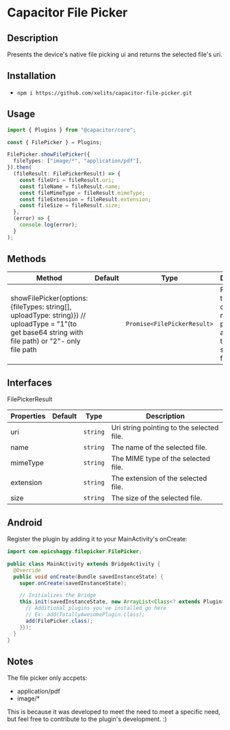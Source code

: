# Capacitor File Picker

## Description

Presents the device's native file picking ui and returns the selected file's uri.

## Installation

- `npm i https://github.com/xelits/capacitor-file-picker.git`

## Usage

```ts
import { Plugins } from "@capacitor/core";

const { FilePicker } = Plugins;

FilePicker.showFilePicker({
  fileTypes: ["image/*", "application/pdf"],
}).then(
  (fileResult: FilePickerResult) => {
    const fileUri = fileResult.uri;
    const fileName = fileResult.name;
    const fileMimeType = fileResult.mimeType;
    const fileExtension = fileResult.extension;
    const fileSize = fileResult.size;
  },
  (error) => {
    console.log(error);
  }
);
```

## Methods

| Method                                         | Default | Type                        | Description                                                                       |
| ---------------------------------------------- | ------- | --------------------------- | --------------------------------------------------------------------------------- |
| showFilePicker(options: {fileTypes: string[], uploadType: string)}) // uploadType = "1"(to get base64 string with file path) or "2"- only file path |         | `Promise<FilePickerResult>` | Presents the device's native file picking ui and returns the selected file's uri. |

## Interfaces

FilePickerResult

| Properties | Default | Type     | Description                               |
| ---------- | ------- | -------- | ----------------------------------------- |
| uri        |         | `string` | Uri string pointing to the selected file. |
| name       |         | `string` | The name of the selected file.            |
| mimeType   |         | `string` | The MIME type of the selected file.       |
| extension  |         | `string` | The extension of the selected file.       |
| size       |         | `string` | The size of the selected file.            |


## Android

Register the plugin by adding it to your MainActivity's onCreate:

```java
import com.epicshaggy.filepicker.FilePicker;

public class MainActivity extends BridgeActivity {
  @Override
  public void onCreate(Bundle savedInstanceState) {
    super.onCreate(savedInstanceState);

    // Initializes the Bridge
    this.init(savedInstanceState, new ArrayList<Class<? extends Plugin>>() {{
      // Additional plugins you've installed go here
      // Ex: add(TotallyAwesomePlugin.class);
      add(FilePicker.class);
    }});
  }
}
```

## Notes

The file picker only accpets:

- application/pdf
- image/\*

This is because it was developed to meet the need to meet a specific need, but feel free to contribute to the plugin's development. :)
